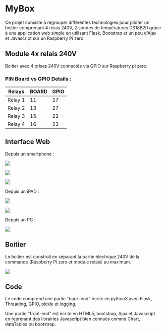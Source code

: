 # MyBox

Ce projet consiste à regrouper différentes technologies pour piloter un boitier comprenant 4 relais 240V, 2 sondes de températures DS18B20 grâce à une application web simple en utilisant Flask, Bootstrap et un peu d'Ajax et Javascript sur un Raspberry Pi zero.


## Module 4x relais 240V
Boitier avec 4 prises 240V connectés via GPIO sur Raspberry pi zero.

### PIN Board vs GPIO Details :

| Relays  | BOARD  | GPIO |
|---------|--------|------|
| Relay 1 |     11 |  17  |
| Relay 2 |     13 |  27  |
| Relay 3 |     15 |  22  |
| Relay 4 |     16 |  23  |



## Interface Web

Depuis un smartphone :

![](images/MyBoxV4.0-0.png)

![](images/MyBoxV4.0-2.png)

![](images/MyBoxV4.0-3.png)

Depuis un iPAD :

![](images/MyBoxV4.1-iPAD-1.png)

![](images/MyBoxV4.1-iPAD-2.png)

Depuis un PC :

![](images/MyBoxV4-desktop.jpg)

## Boitier
Le boitier est construit en séparant la partie électrique 240V de la commande (Raspberry Pi zero et module relais) au maximum.

![](images/relaymodule.jpg)


## Code
Le code comprend une partie "back-end" écrite en python3 avec Flask, Threading, GPIO, pickle et logging.

Une partie "front-end" est écrite en HTML5, bootstrap, Ajax et Javascript en reprenant des librairies Javascript bien connues comme Chart, dataTables ou bootstrap.




